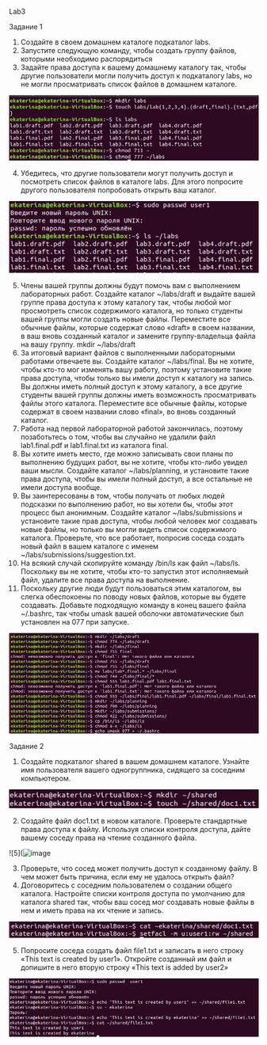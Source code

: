 Lab3

Задание 1

1. Создайте в своем домашнем каталоге подкаталог labs.
2. Запустите следующую команду, чтобы создать группу файлов, которыми необходимо распорядиться
3. Задайте права доступа к вашему домашнему каталогу так, чтобы другие пользователи могли получить доступ к подкаталогу labs, но не могли просматривать список файлов в домашнем каталоге.

![1](https://github.com/eremkate/screenshots/blob/main/3.1.png?raw=true)

4. Убедитесь, что другие пользователи могут получить доступ и посмотреть список файлов в каталоге labs. Для этого попросите другого пользователя попробовать открыть ваш каталог.

![2](https://github.com/eremkate/screenshots/blob/main/3.1%20(4%20%D0%BF%D1%83%D0%BD%D0%BA%D1%82).png?raw=true)

5. Члены вашей группы должны будут помочь вам с выполнением лабораторных работ.  Создайте каталог ~/labs/draft и выдайте вашей группе права доступа к этому каталогу так, чтобы любой мог просмотреть список содержимого каталога, но только студенты вашей группы могли создать новые файлы. Переместите все обычные файлы, которые содержат слово «draft» в своем названии, в ваш вновь созданный каталог и замените группу-владельца файла на вашу группу.
mkdir ~/labs/draft
6. За итоговый вариант файлов с выполненными лабораторными работами отвечаете вы.  Создайте каталог ~/labs/final. Вы не хотите, чтобы кто-то мог изменять вашу работу, поэтому установите такие права доступа, чтобы только вы имели доступ к каталогу на запись. Вы должны иметь полный доступ к этому каталогу, а все другие студенты вашей группы должны иметь возможность просматривать файлы этого каталога.  Переместите все обычные файлы, которые содержат в своем названии слово «final», во вновь созданный каталог.
7. Работа над первой лабораторной работой закончилась, поэтому позаботьтесь о том, чтобы вы случайно не удалили файл lab1.final.pdf и lab1.final.txt из каталога final.
8. Вы хотите иметь место, где можно записывать свои планы по выполнению будущих работ, вы не хотите, чтобы кто-либо увидел ваши мысли. Создайте каталог ~/labs/planning, и установите такие права доступа, чтобы вы имели полный доступ, а все остальные не имели доступа вообще.
9. Вы заинтересованы в том, чтобы получать от любых людей подсказки по выполнению работ, но вы хотели бы, чтобы этот процесс был анонимным. Создайте каталог ~/labs/submissions и установите такие прав доступа, чтобы любой человек мог создавать новые файлы, но только вы могли видеть список содержимого каталога.  Проверьте, что все работает, попросив соседа создать новый файл в вашем каталоге с именем ~/labs/submissions/suggestion.txt.
10. На всякий случай скопируйте команду /bin/ls как файл ~/labs/ls. Поскольку вы не хотите, чтобы кто-то запустил этот исполняемый файл, удалите все права доступа на выполнение.
11. Поскольку другие люди будут пользоваться этим каталогом, вы слегка обеспокоены по поводу новых файлов, которые вы будете создавать. Добавьте подходящую команду в конец вашего файла ~/.bashrc, так чтобы umask вашей оболочки автоматические был установлен на 077 при запуске.

![3](https://github.com/eremkate/screenshots/blob/main/3.1%20(%D1%81%205%20%D0%BF%D1%83%D0%BD%D0%BA%D1%82%D0%B0).png?raw=true)

Задание 2

1. Создайте подкаталог shared в вашем домашнем каталоге. Узнайте имя пользователя вашего одногруппника, сидящего за соседним компьютером.

![4](https://github.com/eremkate/screenshots/blob/main/3.2%20(1,2).png?raw=true)

2. Создайте файл doc1.txt в новом каталоге. Проверьте стандартные права доступа к файлу. Используя списки контроля доступа, дайте вашему соседу права на чтение созданного файла.

![5](![image](https://user-images.githubusercontent.com/96444200/171991793-639ce001-ce9b-40b3-ba8c-3121d47738f1.png)

3. Проверьте, что сосед может получить доступ к созданному файлу. В чем может быть причина, если ему не удалось открыть файл?
4. Договоритесь с соседним пользователем о создании общего каталога. Настройте списки контроля доступа по умолчанию для каталога shared так, чтобы ваш сосед мог создавать новые файлы в нем и иметь права на их чтение и запись.

![6](https://github.com/eremkate/screenshots/blob/main/3.2%20(3,4).png?raw=true)

5. Попросите соседа создать файл file1.txt и записать в него строку «This text is created by user1». Откройте созданный им файл и допишите в него вторую строку «This text is added by user2»

![7](https://github.com/eremkate/screenshots/blob/main/3.2%20(5).png?raw=true)

